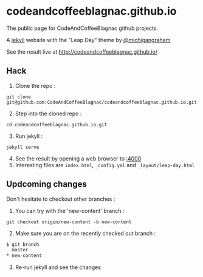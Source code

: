 codeandcoffeeblagnac.github.io
==============================

The public page for CodeAndCoffeeBlagnac github projects.

A [jekyll](http://jekyllrb.com/) website with the "Leap Day" theme by [@michigangraham](https://twitter.com/michigangraham)

See the result live at http://codeandcoffeeblagnac.github.io/

Hack
----

 1. Clone the repo :

  ```
  git clone git@github.com:CodeAndCoffeeBlagnac/codeandcoffeeblagnac.github.io.git
  ```

 2. Step into the cloned repo :

  ```
  cd codeandcoffeeblagnac.github.io.git
  ```

 3. Run jekyll :

  ```
  jekyll serve
  ```

 4. See the result by opening a web browser to [:4000](http://localhost:4000/)
 5. Interesting files are `index.html`, `_config.yml` and `_layout/leap-day.html`

Updcoming changes
-----------------

Don't hesitate to checkout other branches :

 1. You can try with the 'new-content' branch :

  ```
  git checkout origin/new-content -b new-content
  ```

 2. Make sure you are on the recently checked out branch :

  ```sh
  $ git branch
    master
  * new-content
  ```

 3. Re-run jekyll and see the changes
